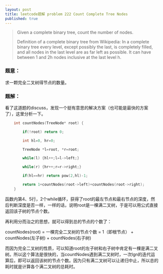 ```yaml
---
layout: post
title: leetcode题解 problem 222 Count Complete Tree Nodes 
published: true
---
```


> Given a complete binary tree, count the number of nodes.
> 
> Definition of a complete binary tree from Wikipedia:
> In a complete binary tree every level, except possibly the last, is completely filled, and all nodes in the last level are as far left as possible. It can have between 1 and 2h nodes inclusive at the last level h.

### 题意：

求一颗完全二叉树得节点的数量。


### 题解：


看了这道题的discuss，发现一个挺有意思的解决方案（也可能是最快的方案了），这里分析一下。

```c
    int countNodes(TreeNode* root) {

        if(!root) return 0;

        int hl=0, hr=0;

        TreeNode *l=root, *r=root;

        while(l) {hl++;l=l->left;}

        while(r) {hr++;r=r->right;}

        if(hl==hr) return pow(2,hl)-1;

        return 1+countNodes(root->left)+countNodes(root->right);
    }
```

函数内第4、5行，2个while循环，获得了root的最左节点和最右节点的深度，然后判断深度是否一样，一样的话，说明root是一棵满二叉树，于是可以用公式直接返回该子树的节点个数。

再利用分而治之的思想，就可以得到总的节点的个数了：

countNodes(root) = 一棵完全二叉树的节点个数 = 1（即根节点） + countNodes(左子树) + countNodes(右子树)

而因为完全二叉树的性质，可以知道root的左子树和右子树中肯定有一棵是满二叉树。所以这个算法是很快的，当countNodes遇到满二叉树时，一次lgn的迭代运算后，即可以返回该树的节点个数。因为只有满二叉树可以让递归中止，所以总的耗时就是计算各个满二叉树的总耗时。